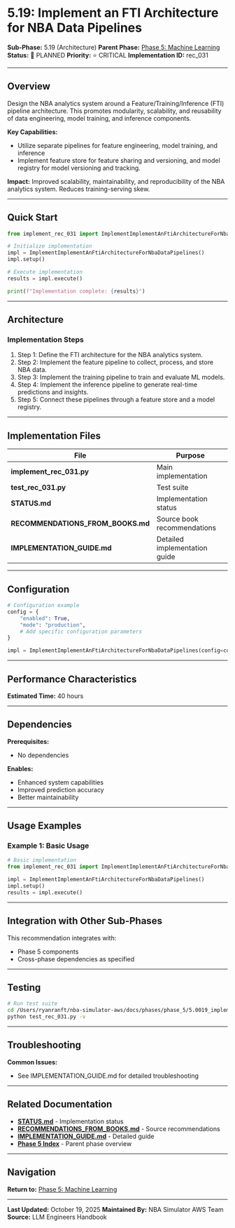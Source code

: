 # 5.19: Implement an FTI Architecture for NBA Data Pipelines

**Sub-Phase:** 5.19 (Architecture)
**Parent Phase:** [Phase 5: Machine Learning](../PHASE_5_INDEX.md)
**Status:** 🔵 PLANNED
**Priority:** ⭐ CRITICAL
**Implementation ID:** rec_031

---

## Overview

Design the NBA analytics system around a Feature/Training/Inference (FTI) pipeline architecture. This promotes modularity, scalability, and reusability of data engineering, model training, and inference components.

**Key Capabilities:**
- Utilize separate pipelines for feature engineering, model training, and inference
- Implement feature store for feature sharing and versioning, and model registry for model versioning and tracking.

**Impact:**
Improved scalability, maintainability, and reproducibility of the NBA analytics system. Reduces training-serving skew.

---

## Quick Start

```python
from implement_rec_031 import ImplementImplementAnFtiArchitectureForNbaDataPipelines

# Initialize implementation
impl = ImplementImplementAnFtiArchitectureForNbaDataPipelines()
impl.setup()

# Execute implementation
results = impl.execute()

print(f"Implementation complete: {results}")
```

---

## Architecture

### Implementation Steps

1. Step 1: Define the FTI architecture for the NBA analytics system.
2. Step 2: Implement the feature pipeline to collect, process, and store NBA data.
3. Step 3: Implement the training pipeline to train and evaluate ML models.
4. Step 4: Implement the inference pipeline to generate real-time predictions and insights.
5. Step 5: Connect these pipelines through a feature store and a model registry.

---

## Implementation Files

| File | Purpose |
|------|---------|
| **implement_rec_031.py** | Main implementation |
| **test_rec_031.py** | Test suite |
| **STATUS.md** | Implementation status |
| **RECOMMENDATIONS_FROM_BOOKS.md** | Source book recommendations |
| **IMPLEMENTATION_GUIDE.md** | Detailed implementation guide |

---

## Configuration

```python
# Configuration example
config = {
    "enabled": True,
    "mode": "production",
    # Add specific configuration parameters
}

impl = ImplementImplementAnFtiArchitectureForNbaDataPipelines(config=config)
```

---

## Performance Characteristics

**Estimated Time:** 40 hours

---

## Dependencies

**Prerequisites:**
- No dependencies

**Enables:**
- Enhanced system capabilities
- Improved prediction accuracy
- Better maintainability

---

## Usage Examples

### Example 1: Basic Usage

```python
# Basic implementation
from implement_rec_031 import ImplementImplementAnFtiArchitectureForNbaDataPipelines

impl = ImplementImplementAnFtiArchitectureForNbaDataPipelines()
impl.setup()
results = impl.execute()
```

---

## Integration with Other Sub-Phases

This recommendation integrates with:
- Phase 5 components
- Cross-phase dependencies as specified

---

## Testing

```bash
# Run test suite
cd /Users/ryanranft/nba-simulator-aws/docs/phases/phase_5/5.0019_implement_an_fti_architecture_for_nba_data_pipelines
python test_rec_031.py -v
```

---

## Troubleshooting

**Common Issues:**
- See IMPLEMENTATION_GUIDE.md for detailed troubleshooting

---

## Related Documentation

- **[STATUS.md](STATUS.md)** - Implementation status
- **[RECOMMENDATIONS_FROM_BOOKS.md](RECOMMENDATIONS_FROM_BOOKS.md)** - Source recommendations
- **[IMPLEMENTATION_GUIDE.md](IMPLEMENTATION_GUIDE.md)** - Detailed guide
- **[Phase 5 Index](../PHASE_5_INDEX.md)** - Parent phase overview

---

## Navigation

**Return to:** [Phase 5: Machine Learning](../PHASE_5_INDEX.md)

---

**Last Updated:** October 19, 2025
**Maintained By:** NBA Simulator AWS Team
**Source:** LLM Engineers Handbook
